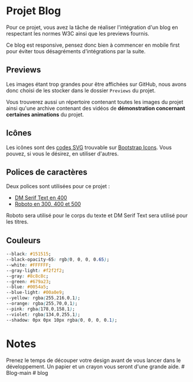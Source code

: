 # Projet Blog

Pour ce projet, vous avez la tâche de réaliser l'intégration d'un blog en respectant les normes W3C ainsi que les previews fournis.

Ce blog est responsive, pensez donc bien à commencer en mobile first pour éviter tous désagréments d'intégrations par la suite.

## Previews

Les images étant trop grandes pour être affichées sur GitHub, nous avons donc choisi de les stocker dans le dossier `Previews` du projet.

Vous trouverez aussi un répertoire contenant toutes les images du projet ainsi qu'une archive contenant des vidéos de **démonstration concernant certaines animations** du projet.

## Icônes

Les icônes sont des [codes SVG](https://developer.mozilla.org/fr/docs/Learn/HTML/Multimedia_and_embedding/Adding_vector_graphics_to_the_Web) trouvable sur [Bootstrap Icons](https://icons.getbootstrap.com). Vous pouvez, si vous le désirez, en utiliser d'autres.

## Polices de caractères

Deux polices sont utilisées pour ce projet :
* [DM Serif Text en 400](https://fonts.google.com/specimen/DM+Serif+Text)
* [Roboto en 300, 400 et 500](https://fonts.google.com/specimen/Roboto)

Roboto sera utilisé pour le corps du texte et DM Serif Text sera utilisé pour les titres.

## Couleurs

```css
--black: #151515;
--black-opacity-65: rgb(0, 0, 0, 0.65);
--white: #FFFFFF;
--gray-light: #f2f2f2;
--gray: #8c8c8c;
--green: #679a23;
--blue: #0054a5;
--blue-light: #00a0e9;
--yellow: rgba(255,216,0,1);
--orange: rgba(255,70,0,1);
--pink: rgba(178,0,158,1);
--violet: rgba(134,0,255,1);
--shadow: 0px 0px 10px rgba(0, 0, 0, 0.1);
```

# Notes

Prenez le temps de découper votre design avant de vous lancer dans le développement. Un papier et un crayon vous seront d'une grande aide.
#   B l o g - m a i n  
 #   b l o g  
 